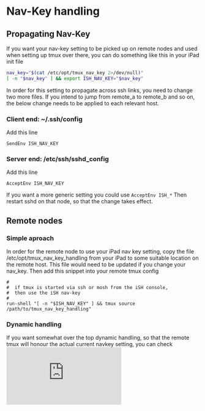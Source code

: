 # Nav-Key handling

## Propagating Nav-Key

If you want your nav-key setting to be picked up on remote nodes and used
when setting up tmux over there, you can do something like this in your
iPad init file

```bash
nav_key="$(cat /etc/opt/tmux_nav_key 2>/dev/null)"
[ -n "$nav_key" ] && export ISH_NAV_KEY="$nav_key"
```

In order for this setting to propagate across ssh links, you need to
change two more files. If you intend to jump from remote_a to remote_b
and so on, the below change needs to be applied to each relevant host.

### Client end: ~/.ssh/config

Add this line

```ssh
SendEnv ISH_NAV_KEY
```

### Server end:  /etc/ssh/sshd_config

Add this line

```ssh
AcceptEnv ISH_NAV_KEY
```

If you want a more generic setting you could use `AcceptEnv ISH_*`
Then restart sshd on that node, so that the change takes effect.

## Remote nodes

### Simple aproach

In order for the remote node to use your iPad nav key
setting, copy the file /etc/opt/tmux_nav_key_handling from your iPad
to some suitable location on the remote host. This file would need to be
updated if you change your nav_key.
Then add this snippet into your remote tmux config

```tmux
#
#  if tmux is started via ssh or mosh from the iSH console,
#  then use the iSH nav-key
#
run-shell "[ -n "$ISH_NAV_KEY" ] && tmux source /path/to/tmux_nav_key_handling"
```

### Dynamic handling

If you want somewhat over the top dynamic handling, so that the remote
tmux will honour the actual current navkey setting, you can check
![jaclu/my_tmux_conf/ish_console.py](https://github.com/jaclu/my_tmux_conf/blob/main/ish_console.py)
